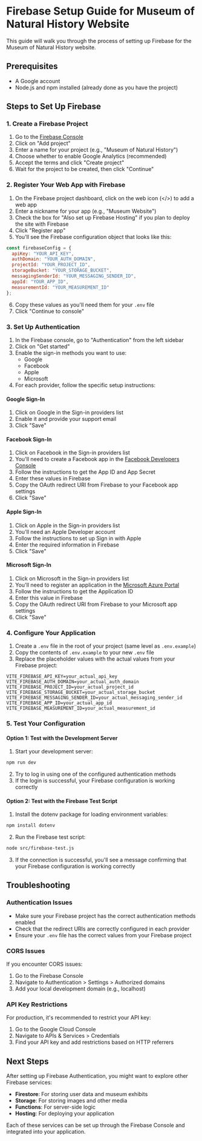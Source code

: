 # Firebase Setup Guide for Museum of Natural History Website

This guide will walk you through the process of setting up Firebase for the Museum of Natural History website.

## Prerequisites

- A Google account
- Node.js and npm installed (already done as you have the project)

## Steps to Set Up Firebase

### 1. Create a Firebase Project

1. Go to the [Firebase Console](https://console.firebase.google.com/)
2. Click on "Add project"
3. Enter a name for your project (e.g., "Museum of Natural History")
4. Choose whether to enable Google Analytics (recommended)
5. Accept the terms and click "Create project"
6. Wait for the project to be created, then click "Continue"

### 2. Register Your Web App with Firebase

1. On the Firebase project dashboard, click on the web icon (</>) to add a web app
2. Enter a nickname for your app (e.g., "Museum Website")
3. Check the box for "Also set up Firebase Hosting" if you plan to deploy the site with Firebase
4. Click "Register app"
5. You'll see the Firebase configuration object that looks like this:

```javascript
const firebaseConfig = {
  apiKey: "YOUR_API_KEY",
  authDomain: "YOUR_AUTH_DOMAIN",
  projectId: "YOUR_PROJECT_ID",
  storageBucket: "YOUR_STORAGE_BUCKET",
  messagingSenderId: "YOUR_MESSAGING_SENDER_ID",
  appId: "YOUR_APP_ID",
  measurementId: "YOUR_MEASUREMENT_ID"
};
```

6. Copy these values as you'll need them for your `.env` file
7. Click "Continue to console"

### 3. Set Up Authentication

1. In the Firebase console, go to "Authentication" from the left sidebar
2. Click on "Get started"
3. Enable the sign-in methods you want to use:
   - Google
   - Facebook
   - Apple
   - Microsoft
4. For each provider, follow the specific setup instructions:

#### Google Sign-In
1. Click on Google in the Sign-in providers list
2. Enable it and provide your support email
3. Click "Save"

#### Facebook Sign-In
1. Click on Facebook in the Sign-in providers list
2. You'll need to create a Facebook app in the [Facebook Developers Console](https://developers.facebook.com/)
3. Follow the instructions to get the App ID and App Secret
4. Enter these values in Firebase
5. Copy the OAuth redirect URI from Firebase to your Facebook app settings
6. Click "Save"

#### Apple Sign-In
1. Click on Apple in the Sign-in providers list
2. You'll need an Apple Developer account
3. Follow the instructions to set up Sign in with Apple
4. Enter the required information in Firebase
5. Click "Save"

#### Microsoft Sign-In
1. Click on Microsoft in the Sign-in providers list
2. You'll need to register an application in the [Microsoft Azure Portal](https://portal.azure.com/)
3. Follow the instructions to get the Application ID
4. Enter this value in Firebase
5. Copy the OAuth redirect URI from Firebase to your Microsoft app settings
6. Click "Save"

### 4. Configure Your Application

1. Create a `.env` file in the root of your project (same level as `.env.example`)
2. Copy the contents of `.env.example` to your new `.env` file
3. Replace the placeholder values with the actual values from your Firebase project:

```
VITE_FIREBASE_API_KEY=your_actual_api_key
VITE_FIREBASE_AUTH_DOMAIN=your_actual_auth_domain
VITE_FIREBASE_PROJECT_ID=your_actual_project_id
VITE_FIREBASE_STORAGE_BUCKET=your_actual_storage_bucket
VITE_FIREBASE_MESSAGING_SENDER_ID=your_actual_messaging_sender_id
VITE_FIREBASE_APP_ID=your_actual_app_id
VITE_FIREBASE_MEASUREMENT_ID=your_actual_measurement_id
```

### 5. Test Your Configuration

#### Option 1: Test with the Development Server

1. Start your development server:
```bash
npm run dev
```

2. Try to log in using one of the configured authentication methods
3. If the login is successful, your Firebase configuration is working correctly

#### Option 2: Test with the Firebase Test Script

1. Install the dotenv package for loading environment variables:
```bash
npm install dotenv
```

2. Run the Firebase test script:
```bash
node src/firebase-test.js
```

3. If the connection is successful, you'll see a message confirming that your Firebase configuration is working correctly

## Troubleshooting

### Authentication Issues

- Make sure your Firebase project has the correct authentication methods enabled
- Check that the redirect URIs are correctly configured in each provider
- Ensure your `.env` file has the correct values from your Firebase project

### CORS Issues

If you encounter CORS issues:

1. Go to the Firebase Console
2. Navigate to Authentication > Settings > Authorized domains
3. Add your local development domain (e.g., localhost)

### API Key Restrictions

For production, it's recommended to restrict your API key:

1. Go to the Google Cloud Console
2. Navigate to APIs & Services > Credentials
3. Find your API key and add restrictions based on HTTP referrers

## Next Steps

After setting up Firebase Authentication, you might want to explore other Firebase services:

- **Firestore**: For storing user data and museum exhibits
- **Storage**: For storing images and other media
- **Functions**: For server-side logic
- **Hosting**: For deploying your application

Each of these services can be set up through the Firebase Console and integrated into your application.
